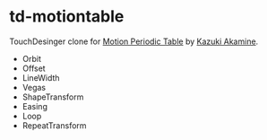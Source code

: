# td-motiontable

TouchDesinger clone for [Motion Periodic Table](http://foxcodex.html.xdomain.jp/) by [Kazuki Akamine](https://www.facebook.com/kazuki.akamine.16).

* Orbit
* Offset
* LineWidth
* Vegas
* ShapeTransform
* Easing
* Loop
* RepeatTransform